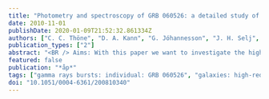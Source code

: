 ```yaml
---
title: "Photometry and spectroscopy of GRB 060526: a detailed study of the afterglow and host galaxy of a z = 3.2 gamma-ray burst"
date: 2010-11-01
publishDate: 2020-01-09T21:52:32.861334Z
authors: ["C. C. Thöne", "D. A. Kann", "G. Jóhannesson", "J. H. Selj", "A. O. Jaunsen", "J. P. U. Fynbo", "C. W. Akerlof", "K. S. Baliyan", "C. Bartolini", "I. F. Bikmaev", "J. S. Bloom", "R. A. Burenin", "B. E. Cobb", "S. Covino", "P. A. Curran", "H. Dahle", "A. Ferrero", "S. Foley", "J. French", "A. S. Fruchter", "S. Ganesh", "J. F. Graham", "G. Greco", "A. Guarnieri", "L. Hanlon", "J. Hjorth", "M. Ibrahimov", "G. L. Israel", "P. Jakobsson", "M. Jelı́nek", "B. L. Jensen", "U. G. Jørgensen", "I. M. Khamitov", "T. S. Koch", "A. J. Levan", "D. Malesani", "N. Masetti", "S. Meehan", "G. Melady", "D. Nanni", "J. Näränen", "E. Pakstiene", "M. N. Pavlinsky", "D. A. Perley", "A. Piccioni", "G. Pizzichini", "A. Pozanenko", "P. W. A. Roming", "W. Rujopakarn", "V. Rumyantsev", "E. S. Rykoff", "D. Sharapov", "D. Starr", "R. A. Sunyaev", "H. Swan", "N. R. Tanvir", "F. Terra", "A. de Ugarte Postigo", "P. M. Vreeswijk", "A. C. Wilson", "S. A. Yost", "F. Yuan"]
publication_types: ["2"]
abstract: "<BR /> Aims: With this paper we want to investigate the highly variable afterglow light curve and environment of gamma-ray burst (GRB) 060526 at z = 3.221. <BR /> Methods: We present one of the largest photometric datasets ever obtained for a GRB afterglow, consisting of multi-color photometric data from the ultraviolet to the near infrared. The data set contains 412 data points in total to which we add additional data from the literature. Furthermore, we present low-resolution high signal-to-noise spectra of the afterglow. The afterglow light curve is modeled with both an analytical model using broken power law fits and with a broad-band numerical model which includes energy injections. The absorption lines detected in the spectra are used to derive column densities using a multi-ion single- component curve-of-growth analysis from which we derive the metallicity of the host of GRB 060526. <BR /> Results: The temporal behaviour of the afterglow follows a double broken power law with breaks at t = 0.090 ± 0.005 and t = 2.401 ± 0.061 days. It shows deviations from the smooth set of power laws that can be modeled by additional energy injections from the central engine, although some significant microvariability remains. The broadband spectral-energy distribution of the afterglow shows no significant extinction along the line of sight. The metallicity derived from S ii and Fe ii of [S/H] = -0.57 ± 0.25 and [Fe/H] = -1.09 ± 0.24 is relatively high for a galaxy at that redshift but comparable to the metallicity of other GRB hosts at similar redshifts. At the position of the afterglow, no host is detected to F775W(AB) = 28.5 mag with the HST, implying an absolute magnitude of the host M(1500 ̊A) &gt; -18.3 mag which is fainter than most long-duration hosts, although the GRB may be associated with a faint galaxy at a distance of 11 kpc. <P />Based in part on observations obtained with the European Southern Observatory's Very Large Telescope under proposals 077.D-0661 (PI: Vreeswijk) and 177.A-0591 (PI: Hjorth), as well as observations obtained with the NASA/ESA Hubble Space Telescope under proposal 11734 (PI: Levan).Table 1 is only available in electronic form at <A href=``http://www.aanda.org''>http://www.aanda.org</A>"
featured: false
publication: "*åp*"
tags: ["gamma rays bursts: individual: GRB 060526", "galaxies: high-redshift", "ISM: abundances", "Astrophysics"]
doi: "10.1051/0004-6361/200810340"
---
```


